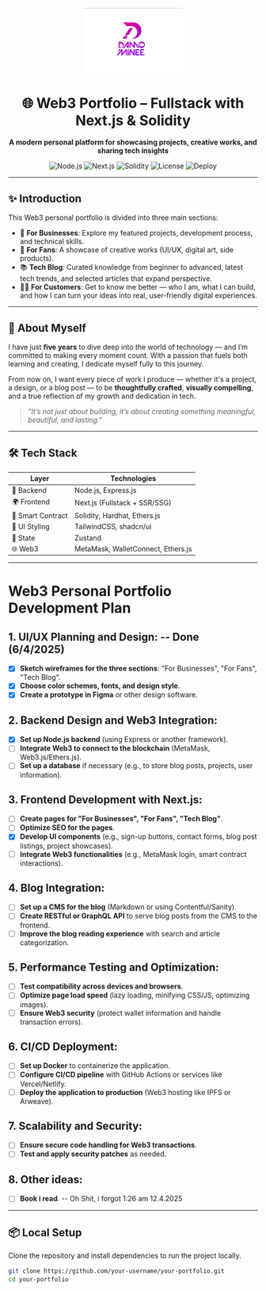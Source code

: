 <p align="center">
  <img src="https://raw.githubusercontent.com/thungoc123/Damominee/refs/heads/main/my-next-app/public/logo.png" alt="Web3 Portfolio Logo" width="200"/>
</p>

<h1 align="center">🌐 Web3 Portfolio – Fullstack with Next.js & Solidity</h1>

<p align="center">
  <b>A modern personal platform for showcasing projects, creative works, and sharing tech insights</b>
</p>

<p align="center">
  <img alt="Node.js" src="https://img.shields.io/badge/Backend-Node.js-green?logo=node.js" />
  <img alt="Next.js" src="https://img.shields.io/badge/Frontend-Next.js-black?logo=next.js" />
  <img alt="Solidity" src="https://img.shields.io/badge/SmartContract-Solidity-gray?logo=ethereum" />
  <img alt="License" src="https://img.shields.io/github/license/your-username/your-repo" />
  <img alt="Deploy" src="https://img.shields.io/badge/Deployed-Vercel-blue?logo=vercel" />
</p>

---

## ✨ Introduction

This Web3 personal portfolio is divided into three main sections:

- 👔 **For Businesses**: Explore my featured projects, development process, and technical skills.
- 💖 **For Fans**: A showcase of creative works (UI/UX, digital art, side products).
- 📚 **Tech Blog**: Curated knowledge from beginner to advanced, latest tech trends, and selected articles that expand perspective.
- 🙋‍♂️ **For Customers**: Get to know me better — who I am, what I can build, and how I can turn your ideas into real, user-friendly digital experiences.
---

## 👤 About Myself

I have just **five years** to dive deep into the world of technology — and I’m committed to making every moment count. With a passion that fuels both learning and creating, I dedicate myself fully to this journey.  

From now on, I want every piece of work I produce — whether it's a project, a design, or a blog post — to be **thoughtfully crafted**, **visually compelling**, and a true reflection of my growth and dedication in tech.

> *"It’s not just about building, it’s about creating something meaningful, beautiful, and lasting."*

---
## 🛠️ Tech Stack

| Layer           | Technologies                          |
|------------------|---------------------------------------|
| 🧠 Backend        | Node.js, Express.js                   |
| 🌍 Frontend       | Next.js (Fullstack + SSR/SSG)         |
| 🔐 Smart Contract | Solidity, Hardhat, Ethers.js          |
| 🎨 UI Styling     | TailwindCSS, shadcn/ui                |
| 🧠 State          | Zustand                               |
| 🌐 Web3           | MetaMask, WalletConnect, Ethers.js    |

---
# Web3 Personal Portfolio Development Plan

## 1. UI/UX Planning and Design: -- Done (6/4/2025)
- [x] **Sketch wireframes for the three sections**: "For Businesses", "For Fans", "Tech Blog".
- [x] **Choose color schemes, fonts, and design style**.
- [x] **Create a prototype in Figma** or other design software.

## 2. Backend Design and Web3 Integration:
- [x] **Set up Node.js backend** (using Express or another framework).
- [ ] **Integrate Web3 to connect to the blockchain** (MetaMask, Web3.js/Ethers.js).
- [ ] **Set up a database** if necessary (e.g., to store blog posts, projects, user information).

## 3. Frontend Development with Next.js:
- [ ] **Create pages for "For Businesses", "For Fans", "Tech Blog"**.
- [ ] **Optimize SEO for the pages**.
- [x] **Develop UI components** (e.g., sign-up buttons, contact forms, blog post listings, project showcases).
- [ ] **Integrate Web3 functionalities** (e.g., MetaMask login, smart contract interactions).

## 4. Blog Integration:
- [ ] **Set up a CMS for the blog** (Markdown or using Contentful/Sanity).
- [ ] **Create RESTful or GraphQL API** to serve blog posts from the CMS to the frontend.
- [ ] **Improve the blog reading experience** with search and article categorization.

## 5. Performance Testing and Optimization:
- [ ] **Test compatibility across devices and browsers**.
- [ ] **Optimize page load speed** (lazy loading, minifying CSS/JS, optimizing images).
- [ ] **Ensure Web3 security** (protect wallet information and handle transaction errors).

## 6. CI/CD Deployment:
- [ ] **Set up Docker** to containerize the application.
- [ ] **Configure CI/CD pipeline** with GitHub Actions or services like Vercel/Netlify.
- [ ] **Deploy the application to production** (Web3 hosting like IPFS or Arweave).

## 7. Scalability and Security:
- [ ] **Ensure secure code handling for Web3 transactions**.
- [ ] **Test and apply security patches** as needed.
## 8. Other ideas:
- [ ] **Book i read**. -- Oh Shit, i forgot 1:26 am 12.4.2025
---
## 📦 Local Setup

Clone the repository and install dependencies to run the project locally.

```bash
git clone https://github.com/your-username/your-portfolio.git
cd your-portfolio

